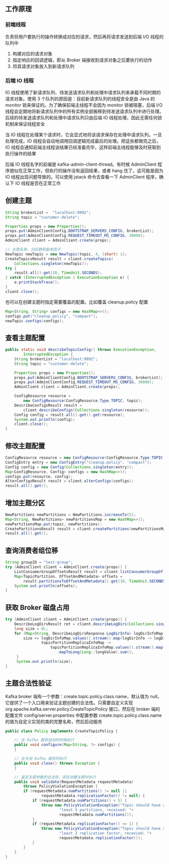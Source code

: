 ## 工作原理
### 前端线程
负责将用户要执行的操作转换成对应的请求，然后再将请求发送到后端 I/O 线程的队列中
1. 构建对应的请求对象
2. 指定响应的回调逻辑，即从 Broker 端接收到请求对象之后要执行的动作
3. 将其请求对象放入到新请求队列

### 后端 IO 线程
IO 线程使用了新请求队列、待发送请求队列和处理中请求队列来承载不同时期的请求对象。使用 3 个队列的原因是：目前新请求队列的线程安全是由 Java 的 monitor 锁来保证的。为了确保前端主线程不会因为 monitor 锁被阻塞，后端 I/O 线程会定期地将新请求队列中的所有实例全部搬移到待发送请求队列中进行处理。后续的待发送请求队列和处理中请求队列只由后端 IO 线程处理，因此无需任何锁机制来保证线程安全

当 IO 线程在处理某个请求时，它会显式地将该请求保存在处理中请求队列。一旦处理完成，IO 线程会自动地调用回调逻辑完成最后的处理。把这些都做完之后，IO 线程会通知前端主线程说结果已经准备完毕，这样前端主线程能够及时获取到执行操作的结果

后端 IO 线程名字的前缀是 kafka-admin-client-thread。有时候 AdminClient 程序貌似在正常工作，但执行的操作没有返回结果，或者 hang 住了，这可能是因为 IO 线程出现问题导致的。可以使用 jstack 命令去查看一下 AdminClient 程序，确认下 IO 线程是否在正常工作


## 创建主题
```java
String brokerList =  "localhost:9092";
String topic = "customer-delete";

Properties props = new Properties();
props.put(AdminClientConfig.BOOTSTRAP_SERVERS_CONFIG, brokerList);
props.put(AdminClientConfig.REQUEST_TIMEOUT_MS_CONFIG, 30000);
AdminClient client = AdminClient.create(props);

// 主题名称、分区数和副本因子
NewTopic newTopic = new NewTopic(topic, 4, (short) 1);
CreateTopicsResult result = client.createTopics(
    Collections.singleton(newTopic));
try {
    result.all().get(10, TimeUnit.SECONDS);
} catch (InterruptedException | ExecutionException e) {
    e.printStackTrace();
}
client.close(); 
```

也可以在创建主题时指定需要覆盖的配置。比如覆盖 cleanup.policy 配置
```java
Map<String, String> configs = new HashMap<>();
configs.put("cleanup.policy", "compact");
newTopic.configs(configs);
```


## 查看主题配置
```java
public static void describeTopicConfig() throws ExecutionException,
        InterruptedException {
    String brokerList = "localhost:9092";
    String topic = "customer-delete";

    Properties props = new Properties();
    props.put(AdminClientConfig.BOOTSTRAP_SERVERS_CONFIG, brokerList);
    props.put(AdminClientConfig.REQUEST_TIMEOUT_MS_CONFIG, 30000);
    AdminClient client = AdminClient.create(props);

    ConfigResource resource =
        new ConfigResource(ConfigResource.Type.TOPIC, topic);
    DescribeConfigsResult result =
        client.describeConfigs(Collections.singleton(resource));
    Config config = result.all().get().get(resource);
    System.out.println(config);
    client.close();
}
```


## 修改主题配置
```java
ConfigResource resource = new ConfigResource(ConfigResource.Type.TOPIC, topic);
ConfigEntry entry = new ConfigEntry("cleanup.policy", "compact");
Config config = new Config(Collections.singleton(entry));
Map<ConfigResource, Config> configs = new HashMap<>();
configs.put(resource, config);
AlterConfigsResult result = client.alterConfigs(configs);
result.all().get();
```


## 增加主题分区
```java
NewPartitions newPartitions = NewPartitions.increaseTo(5);
Map<String, NewPartitions> newPartitionsMap = new HashMap<>();
newPartitionsMap.put(topic, newPartitions);
CreatePartitionsResult result = client.createPartitions(newPartitionsMap);
result.all().get();
```


## 查询消费者组位移
```java
String groupID = "test-group";
try (AdminClient client = AdminClient.create(props)) {
    ListConsumerGroupOffsetsResult result = client.listConsumerGroupOffsets(groupID);
    Map<TopicPartition, OffsetAndMetadata> offsets = 
        result.partitionsToOffsetAndMetadata().get(10, TimeUnit.SECONDS);
    System.out.println(offsets);
}
```


## 获取 Broker 磁盘占用
```java
try (AdminClient client = AdminClient.create(props)) {
    DescribeLogDirsResult ret = client.describeLogDirs(Collections.singletonList(targetBrokerId)); // 指定Broker id
    long size = 0L;
    for (Map<String, DescribeLogDirsResponse.LogDirInfo> logDirInfoMap : ret.all().get().values()) {
        size += logDirInfoMap.values().stream().map(logDirInfo -> logDirInfo.replicaInfos).flatMap(
                topicPartitionReplicaInfoMap ->
                    topicPartitionReplicaInfoMap.values().stream().map(replicaInfo -> replicaInfo.size))
                       .mapToLong(Long::longValue).sum();
     }
     System.out.println(size);
}
```


## 主题合法性验证
Kafka broker 端有一个参数：create.topic.policy.class.name，默认值为 null，它提供了一个入口用来验证主题创建的合法性。只需要自定义实现 org.apache.kafka.server.policy.CreateTopicPolicy 接口，然后在 broker 端的配置文件 config/server.properties 中配置参数 create.topic.policy.class.name 的值为自定义实现的类的完整名称，然后启动服务
```java
public class Policy implements CreateTopicPolicy {

    // 在 Kafka 服务启动的时候执行
    public void configure(Map<String, ?> configs) {
    }

    // 在关闭 Kafka 服务时执行
    public void close() throws Exception {
    }

    // 鉴定主题参数的合法性，其在创建主题时执行
    public void validate(RequestMetadata requestMetadata)
        throws PolicyViolationException {
        if (requestMetadata.numPartitions() != null || 
                requestMetadata.replicationFactor() != null) {
            if (requestMetadata.numPartitions() < 5) {
                throw new PolicyViolationException("Topic should have at " +
                        "least 5 partitions, received: "+ 
                        requestMetadata.numPartitions());
            }
            if (requestMetadata.replicationFactor() <= 1) {
                throw new PolicyViolationException("Topic should have at " +
                        "least 2 replication factor, recevied: "+ 
                        requestMetadata.replicationFactor());
            }
        }
    }
}
```